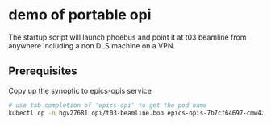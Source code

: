 # demo of portable opi

The startup script will launch phoebus and point it at t03 beamline from anywhere including a non DLS machine on a VPN.

## Prerequisites

Copy up the synoptic to epics-opis service

```bash
# use tab completion of 'epics-opi' to get the pod name
kubectl cp -n hgv27681 opi/t03-beamline.bob epics-opis-7b7cf64697-cmw4z:/usr/share/nginx/html/
```

